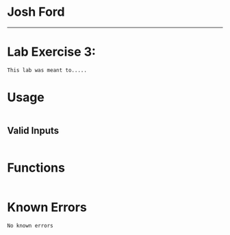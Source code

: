 # Josh Ford
________________________________________________________________________________
#

# Lab Exercise 3: 
```
This lab was meant to.....

```

#  Usage

```

```

## Valid Inputs

```

```

# Functions

```

```

# Known Errors
```No known errors```
